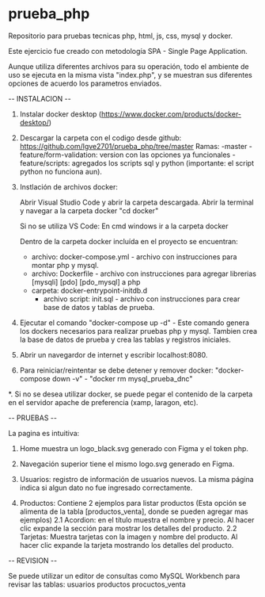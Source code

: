 # prueba_php
Repositorio para pruebas tecnicas php, html, js, css, mysql y docker.

Este ejercicio fue creado con metodología SPA - Single Page Application. 

Aunque utiliza diferentes archivos para su operación, 
todo el ambiente de uso se ejecuta en la misma vista "index.php", 
y se muestran sus diferentes opciones de acuerdo los parametros enviados.


-- INSTALACION --

1. Instalar docker desktop (https://www.docker.com/products/docker-desktop/)

2. Descargar la carpeta con el codigo desde github: https://github.com/lgve2701/prueba_php/tree/master
   Ramas:
   -master
   -feature/form-validation: version con las opciones ya funcionales
   -feature/scripts: agregados los scripts sql y python (importante: el script python no funciona aun).

3. Instlación de archivos docker:

	Abrir Visual Studio Code y abrir la carpeta descargada.
	Abrir la terminal y navegar a la carpeta docker "cd docker"

	Si no se utiliza VS Code:
	En cmd windows ir a la carpeta docker
	
	Dentro de la carpeta docker incluída en el proyecto se encuentran:
	- archivo: docker-compose.yml - archivo con instrucciones para montar php y mysql.
	- archivo: Dockerfile - archivo con instrucciones para agregar librerias [mysqli] [pdo] [pdo_mysql] a php
	- carpeta: docker-entrypoint-initdb.d 
		- archivo script: init.sql - archivo con instrucciones para crear base de datos y tablas de prueba.

4. Ejecutar el comando "docker-compose up -d"
		- Este comando genera los dockers necesarios para realizar pruebas php y mysql. Tambien crea la base de datos de prueba y crea las tablas y registros iniciales.	

5. Abrir un navegardor de internet y escribir localhost:8080.

6. Para reiniciar/reintentar se debe detener y remover docker:
"docker-compose down -v" - 
"docker rm mysql_prueba_dnc"

*. Si no se desea utilizar docker, se puede pegar el contenido de la carpeta en el servidor apache de preferencia (xamp, laragon, etc).


-- PRUEBAS --

La pagina es intuitiva:

1. Home muestra un logo_black.svg generado con Figma y el token php.

2. Navegación superior tiene el mismo logo.svg generado en Figma.

3. Usuarios: registro de información de usuarios nuevos. La misma página indica si algun dato no fue ingresado correctamente.

4. Productos: Contiene 2 ejemplos para listar productos (Esta opción se alimenta de la tabla [productos_venta], donde se pueden agregar mas ejemplos)
	2.1 Acordion: en el título muestra el nombre y precio. Al hacer clic expande la sección para mostrar los detalles del producto.
	2.2 Tarjetas: Muestra tarjetas con la imagen y nombre del producto. Al hacer clic expande la tarjeta mostrando los detalles del producto.


-- REVISION --

Se puede utilizar un editor de consultas como MySQL Workbench para revisar las tablas:
	usuarios
	productos
	procuctos_venta

